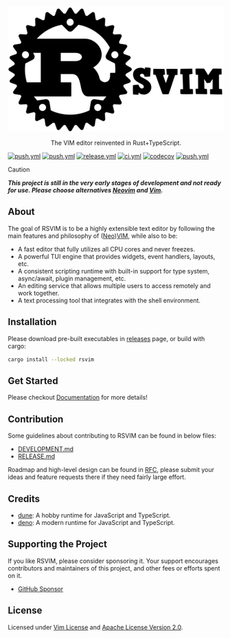 <p align="center">
  <img alt="logo.svg" src="https://raw.githubusercontent.com/rsvim/assets/main/logo/RSVIM-logo.svg" />
</p>

<p align="center">
The VIM editor reinvented in Rust+TypeScript.
</p>

<p>
  <a href="https://crates.io/crates/rsvim"><img alt="push.yml" src="https://img.shields.io/crates/v/rsvim" /></a>
  <a href="https://docs.rs/rsvim/latest/rsvim/"><img alt="push.yml" src="https://img.shields.io/docsrs/rsvim?label=docs.rs" /></a>
  <a href="https://github.com/rsvim/rsvim/actions/workflows/release.yml"><img alt="release.yml" src="https://img.shields.io/github/actions/workflow/status/rsvim/rsvim/release.yml" /></a>
  <a href="https://github.com/rsvim/rsvim/actions/workflows/ci.yml"><img alt="ci.yml" src="https://img.shields.io/github/actions/workflow/status/rsvim/rsvim/ci.yml?branch=main&label=rs" /></a>
  <!-- <a href="https://github.com/rsvim/rsvim/actions/workflows/js.yml"><img alt="js.yml" src="https://img.shields.io/github/actions/workflow/status/rsvim/rsvim/js.yml?branch=main&label=js" /></a> -->
  <a href="https://app.codecov.io/gh/rsvim/rsvim"><img alt="codecov" src="https://img.shields.io/codecov/c/github/rsvim/rsvim/main" /></a>
  <!-- <a href="https://app.codacy.com/gh/rsvim/rsvim/dashboard?utm_source=gh&utm_medium=referral&utm_content=&utm_campaign=Badge_grade"><img alt="codacy" src="https://img.shields.io/codacy/grade/1c6a3d21352c4f8bb84ff6c7e3ef0399/main" /></a> -->
  <a href="https://discord.gg/5KtRUCAByB"><img alt="push.yml" src="https://img.shields.io/discord/1220171472329379870?label=discord" /></a>
</p>

> [!CAUTION]
>
> _**This project is still in the very early stages of development and not ready for use. Please choose alternatives [Neovim](https://neovim.io/) and [Vim](https://www.vim.org/).**_

## About

The goal of RSVIM is to be a highly extensible text editor by following the main features and philosophy of ([Neo](https://neovim.io/))[VIM](https://www.vim.org/), while also to be:

- A fast editor that fully utilizes all CPU cores and never freezes.
- A powerful TUI engine that provides widgets, event handlers, layouts, etc.
- A consistent scripting runtime with built-in support for type system, async/await, plugin management, etc.
- An editing service that allows multiple users to access remotely and work together.
- A text processing tool that integrates with the shell environment.

## Installation

Please download pre-built executables in [releases](https://github.com/rsvim/rsvim/releases) page, or build with cargo:

```bash
cargo install --locked rsvim
```

## Get Started

Please checkout [Documentation](https://rsvim.github.io/) for more details!

## Contribution

Some guidelines about contributing to RSVIM can be found in below files:

- [DEVELOPMENT.md](https://github.com/rsvim/rsvim/blob/main/DEVELOPMENT.md)
- [RELEASE.md](https://github.com/rsvim/rsvim/blob/main/RELEASE.md)

Roadmap and high-level design can be found in [RFC](https://github.com/rsvim/rfc), please submit your ideas and feature requests there if they need fairly large effort.

## Credits

- [dune](https://github.com/aalykiot/dune): A hobby runtime for JavaScript and TypeScript.
- [deno](https://deno.com/): A modern runtime for JavaScript and TypeScript.

## Supporting the Project

If you like RSVIM, please consider sponsoring it. Your support encourages contributors and maintainers of this project, and other fees or efforts spent on it.

- [GitHub Sponsor](https://github.com/sponsors/rsvim)

## License

Licensed under [Vim License](https://github.com/rsvim/rsvim/blob/main/LICENSE-VIM.txt) and [Apache License Version 2.0](https://github.com/rsvim/rsvim/blob/main/LICENSE-APACHE.txt).
